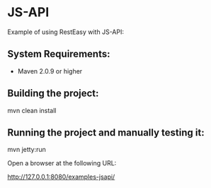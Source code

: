 JS-API
=================
Example of using RestEasy with JS-API:

System Requirements:
-------------------------
* Maven 2.0.9 or higher

Building the project:
-------------------------

mvn clean install

Running the project and manually testing it:
-------------------------

mvn jetty:run

Open a browser at the following URL:

http://127.0.0.1:8080/examples-jsapi/


